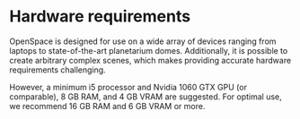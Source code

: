 # Hardware requirements
OpenSpace is designed for use on a wide array of devices ranging from laptops to state-of-the-art planetarium domes. Additionally, it is possible to create arbitrary complex scenes, which makes providing accurate hardware requirements challenging.

However, a minimum i5 processor and Nvidia 1060 GTX GPU (or comparable), 8 GB RAM, and 4 GB VRAM are suggested. For optimal use, we recommend 16 GB RAM and 6 GB VRAM or more.
